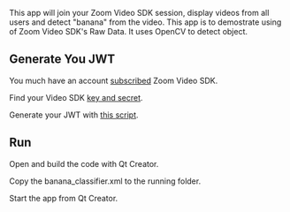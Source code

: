This app will join your Zoom Video SDK session, display videos from all users and detect "banana" from the video. This app is to demostrate using of Zoom Video SDK's Raw Data. It uses OpenCV to detect object. 

## Generate You JWT
You much have an account [subscribed](https://marketplace.zoom.us/docs/sdk/video/developer-accounts/) Zoom Video SDK. 

Find your Video SDK [key and secret](https://marketplace.zoom.us/docs/sdk/video/auth/#get-video-sdk-key-and-secret). 

Generate your JWT with [this script](https://gist.github.com/linanw/9144d9bfc84da4076ab5beb04d4f9db1).

## Run 
Open and build the code with Qt Creator. 

Copy the banana_classifier.xml to the running folder. 

Start the app from Qt Creator.

